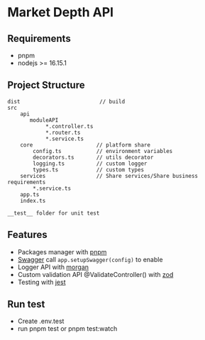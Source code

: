 # Market Depth API

## Requirements
* pnpm
* nodejs >= 16.15.1

## Project Structure
```
dist                         // build
src
    api
       moduleAPI
            *.controller.ts
            *.router.ts
            *.service.ts
    core                    // platform share
        config.ts           // environment variables
        decorators.ts       // utils decorator
        logging.ts          // custom logger
        types.ts            // custom types
    services                // Share services/Share business requirements
        *.service.ts
    app.ts
    index.ts

__test__ folder for unit test
```

## Features
* Packages manager with [pnpm](https://pnpm.io)
* [Swagger](https://brikev.github.io/express-jsdoc-swagger-docs/#/) call ```app.setupSwagger(config)``` to enable
* Logger API with [morgan](https://expressjs.com/en/resources/middleware/morgan.html)
* Custom validation API @ValidateController() with [zod](https://github.com/colinhacks/zod)
* Testing with [jest](https://jestjs.io/)

## Run test
* Create .env.test
* run pnpm test or pnpm test:watch